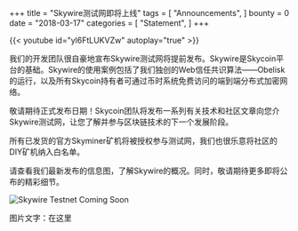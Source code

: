 +++
title = "Skywire测试网即将上线"
tags = [ "Announcements", ]
bounty = 0
date = "2018-03-17"
categories = [ "Statement", ]
+++

{{< youtube id="yl6FtLUKVZw" autoplay="true" >}}


我们的开发团队很自豪地宣布Skywire测试网将提前发布。Skywire是Skycoin平台的基础。Skywire的使用案例包括了我们独创的Web信任共识算法——Obelisk的运行，以及所有Skycoin持有者可通过币时系统免费访问的端到端分布式加密网络。

敬请期待正式发布日期！Skycoin团队将发布一系列有关技术和社区文章向您介Skywire测试网，让您了解并参与区块链技术的下一个发展阶段。

所有已发货的官方Skyminer矿机将被授权参与测试网，我们也很乐意将社区的DIY矿机纳入白名单。

请查看我们最新发布的信息图，了解Skywire的概况。同时，敬请期待更多即将公布的精彩细节。


![Skywire Testnet Coming Soon](https://raw.githubusercontent.com/skycoin/blog/master/content/img/Skyminer-Launch-Announcement.jpg)

图片文字：在这里
